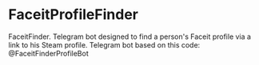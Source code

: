 # FaceitProfileFinder
FaceitFinder. Telegram bot designed to find a person's Faceit profile via a link to his Steam profile. Telegram bot based on this code: @FaceitFinderProfileBot
